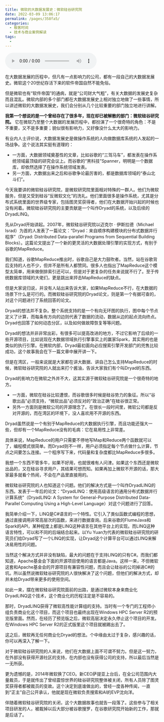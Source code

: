 ```yaml
---
title: 微软的大数据发展史：微软硅谷研究院
date: 2022-03-09 13:06:17
permalink: /pages/358fa5/
categories:
  - 极客时间
  - 技术与商业案例解读
tags:
  - 
---
```

<audio title="077.微软的大数据发展史：微软硅谷研究院" src="https://static001.geekbang.org/resource/audio/72/b4/728308eb1ead522c18d8ae8f14cdaeb4.mp3" controls="controls"></audio> 
<p>在大数据发展的历程中，但凡有一点影响力的公司，都有一段自己的大数据发展史。微软这个20世纪存活下来的软件帝国自然不能免俗。</p>
<p>但是微软也有“软件帝国”的通病，就是“公司财大气粗”，有关大数据的发展史复杂而且混乱。微软内部的多个部门都在大数据发展史上相对独立地做了一些事情，所以讲述微软的大数据发展史，我们会分别从几个比较重要的部门独立地进行讲解。</p>
<p><strong>我第一个想说的是一个曾经存在了很多年，现在却已被解散的部门：微软硅谷研究院。</strong> 它在微软乃至整个大数据的发展历程中，都扮演了一个很奇特的角色：不是不重要，又不是多重要；貌似很有影响力，又好像没什么太大的影响力。</p>
<p><span class="orange">有业内人士评价说，大数据发展史是做操作系统的人向做数据库系统的人发起的一场战争。</span>这个说法其实挺有道理的：</p>
<!-- [[[read_end]]] -->
<ul>
<li>一方面，大数据领域奠基性的文章，比如谷歌的“三驾马车”，都发表在操作系统领域最顶级的研究会议上。而谷歌的“黑科技”Spanner，明明是一个数据库，却依然选择了在操作系统领域发表。</li>
<li>另一方面，大数据出来之后和谷歌争论最厉害的，都是数据库领域的“泰山北斗们”。</li>
</ul>
<p>今天我要讲的微软硅谷研究院，是微软研究院里面相对特殊的一群人。他们为微软服务，但是又受到硅谷“反微软文化”的洗礼。他们里面很多是操作系统，尤其是分布式系统里面的世界级专家，包括图灵奖获得者，他们在大数据开始兴起的时候也没有闲着。微软硅谷研究院的主要贡献是一个叫作Dryad的系统，以及后续的DryadLINQ。</p>
<p>先从Dryad开始讲起。2007年，微软硅谷研究院以迈克尔 · 伊斯拉德（Michael Israd）为首的人发表了一篇论文：“Dryad：来自顺序构建模块的分布式数据并行程序”（Dryad: Distributed Data-parallel Programs from Sequential Building Blocks）。这篇论文提出了一个新的更灵活的大数据处理引擎的实现方式，有别于谷歌的MapReduce。</p>
<p>我们知道，谷歌MapReduce推出时，谷歌自己是大力鼓吹者。当然，站在谷歌背后支持的人也不少，但并不是所有人都赞同。很多人也指出了MapReduce这个模型太简单，用来做倒排索引还可以，但是对于更复杂的任务来说就不行了。至于传统数据库领域的大佬们，更是跳出来抨击MapReduce的缺点。</p>
<p>但是大家说归说，并没有人站出来告诉大家，如果MapReduce不行，在大数据的场景下什么是可行的。而微软硅谷研究院的Dryad论文，则是第一个有据可查的，对这个问题进行了系统回答的论文。</p>
<p>Dryad的想法并不复杂。整个系统支持的是一个有向无环图的执行，图中每个节点定义了计算，而每条有方向的边则代表了数据的流动，数据从边的起点流向终点。Dryad也回答了如何动态分区，以及如何做故障恢复等等问题。</p>
<p>Dryad的想法并非非常出彩，有很多可以提高改进的地方，不过它影响了后续的一些开源项目，比如说现在大数据领域执行引擎事实上的赢家Spark，其实用的也是类似的执行引擎。在微软内部，Dryad最初面向必应搜索引擎开发部门的兜售比较成功，这个故事我会在下一篇文章中展开讲一下。</p>
<p>但是在湾区，一般来说就是大家都在讲大数据、讲自己怎么支持MapReduce的时候，微软硅谷研究院的人就出来打个酱油，告诉大家我们有个叫Dryad的东西。</p>
<p>Dryad的影响力在微软之外并不大，这其实源于微软硅谷研究院是一个很奇特的地方。</p>
<ul>
<li>一方面，微软在硅谷比较遭恨，而谷歌很多时候是硅谷势力的象征。所以“谷歌出品”必须支持，“微软出品”必须反对的“政治正确”在硅谷很正常。</li>
<li>另外一方面则是微软公司的开源理念了。在很长一段时间里，微软公司都是反对开源的，而在湾区的环境下，没人喜欢用不开源的东西。</li>
</ul>
<p>Dryad虽然说是一个有别于MapReduce的大数据执行引擎，而且功能还强大一些，但却有一个MapReduce没有的毛病：它在易用性上非常差。</p>
<p>具体来说，MapReduce的用户只需要不停地写Map和Reduce两个函数就可以了，编程模式很简单。而Dryad则不一样，用户必须指定每个节点做什么计算，节点之间要怎么连接。一个程序写下来，代码量和复杂度都比MapReduce多很多。</p>
<p>我想一个东西不管多牛，如果不好用，也就很难有人问津。如果这个东西还是微软出品的，又在硅谷寻求用户，其结果可想而知。如果再加上微软不开源的话，那大家最多就看个热闹，不会在产品里直接用的。</p>
<p>微软硅谷研究院的人也知道这个问题。他们的解决方式是一个叫作DryadLINQ的东西。发表于一年后的论文：“DryadLINQ：使用高级语言的通用分布式数据并行计算系统”（DryadLINQ: A System for General-Purpose Distributed Data-Parallel Computing Using a High-Level Language）对这个问题进行了回答。</p>
<p>我简单介绍一下，LINQ是C#语言的一个特性。它引入了类似函数式编程的思想，通过直接调用非常高层次的函数，来进行数据查询。后来谷歌的FlumeJava和Spark的API，某种程度上都是LINQ这种语言在其他平台上的实现。而LINQ这种语言特性，可以和不同的后端结合起来。以Yu Yuan为代表的微软硅谷研究院的研究员们给Dryad写了一个LINQ的实现，让Dryad这个计算平台可以通过LINQ来解决易用性的问题。</p>
<p>当然这个解决方式并非没有缺陷，最大的问题在于支持LINQ的只有C#。而我们都知道，Apache基金会下面的开源项目使用的语言都是Java。这样一来，不但微软这套和Apache基金会的开源项目有兼容性问题，而且会让硅谷的公司掉进C#的坑。所以虽然说微软硅谷研究院的人很快解决了这个问题，但他们的解决方式，却并未给Dryad带来更多的使用空间。</p>
<p>如此一来，摆在微软硅谷研究院面前的出路，是通过微软本身来商业化DryadLINQ这个技术，这个商业化的历程注定是不容易的。</p>
<p>那时，DryadLINQ获得了微软高性能计算组的支持。当时有一个专门的工程师小组负责商业化这个项目，而这个项目也最终出现在Windows HPC Server R2的预览版里面。然而，在经历了预览版之后，微软高层决定永久停止这个项目的开发。在Windows HPC Server R2的正式版里这个项目就被踢出去了。</p>
<p>这之后，微软再无任何商业化Dryad的想法。个中缘由太过于复杂，感兴趣的话，你可以再深入了解一下。</p>
<p>对于微软硅谷研究院的人来说，他们在大数据上面不可谓不努力。但是这一努力，在外部没有获得开源社区的支持，在内部也没有获得公司的支持，所以最后当然是一无所获。</p>
<p>更为遗憾的是，2014年微软换了CEO。新CEO萨提亚上台后，在全公司范围内大量裁员，于是就传出了曾经震惊世界的硅谷研究院整体被关闭，所有人员除了图灵奖获得者都被裁员的变故。这个决定到底谁做出的，曾经一度各种传闻，一直到“正主”自己公开承认，他就是现在微软负责搜索和AI的EVP沈向洋。</p>
<p>伴随着微软硅谷研究院的关闭，这个大数据故事也就告一段落了。这些参与了相关项目研发的人，被裁掉以后大部分被谷歌搜罗，在谷歌研究院开始新的工作，那就是后话了。</p>
<p></p>
